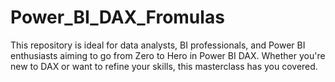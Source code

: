 # Power_BI_DAX_Fromulas
This repository is ideal for data analysts, BI professionals, and Power BI enthusiasts aiming to go from Zero to Hero in Power BI DAX. Whether you're new to DAX or want to refine your skills, this masterclass has you covered.
